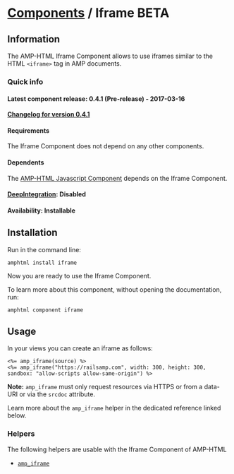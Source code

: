 
# [Components](https://github.com/jonhue/amphtml/tree/master/lib/amphtml/components/docs) / Iframe BETA


## Information

The AMP-HTML Iframe Component allows to use iframes similar to the HTML `<iframe>` tag in AMP documents.

### Quick info

#### Latest component release: 0.4.1 (Pre-release) - 2017-03-16

[**Changelog for version 0.4.1**](https://github.com/jonhue/amphtml/blob/master/CHANGELOG.md#041-pre-release---2017-03-16)

#### Requirements

The Iframe Component does not depend on any other components.

#### Dependents

The [AMP-HTML Javascript Component](https://github.com/jonhue/amphtml/tree/master/lib/amphtml/components/docs/javascript.md) depends on the Iframe Component.

#### [DeepIntegration](https://github.com/jonhue/amphtml/tree/master/lib/amphtml/components/docs#deepintegration-components): Disabled

#### Availability: Installable


## Installation

Run in the command line:

    amphtml install iframe

Now you are ready to use the Iframe Component.

To learn more about this component, without opening the documentation, run:

    amphtml component iframe


## Usage

In your views you can create an iframe as follows:

    <%= amp_iframe(source) %>
    <%= amp_iframe("https://railsamp.com", width: 300, height: 300, sandbox: "allow-scripts allow-same-origin") %>

**Note:** `amp_iframe` must only request resources via HTTPS or from a data-URI or via the `srcdoc` attribute.

Learn more about the `amp_iframe` helper in the dedicated reference linked below.


### Helpers

The following helpers are usable with the Iframe Component of AMP-HTML

* [`amp_iframe`](https://github.com/jonhue/amphtml/blob/master/lib/amphtml/helpers/docs/amp_iframe.md)

